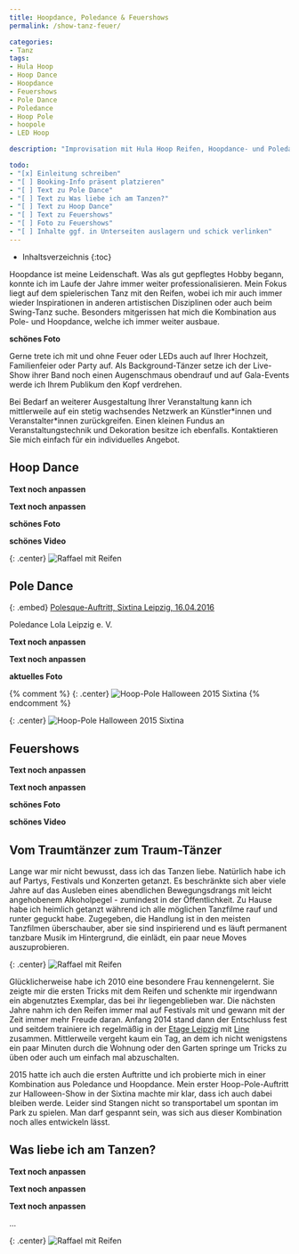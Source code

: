 ```yaml
---
title: Hoopdance, Poledance & Feuershows
permalink: /show-tanz-feuer/

categories: 
- Tanz
tags: 
- Hula Hoop
- Hoop Dance
- Hoopdance
- Feuershows
- Pole Dance
- Poledance
- Hoop Pole
- hoopole
- LED Hoop

description: "Improvisation mit Hula Hoop Reifen, Hoopdance- und Poledance-Shows mit Lichteffekten durch LEDs und Feuer - Ich tanze auch auf Ihrer Hochzeit und mache mit artistischen Showeinlagen Familienfeiern, Partys oder Gala-Events zu unvergesslichen Ereignissen."

todo:
- "[x] Einleitung schreiben"
- "[ ] Booking-Info präsent platzieren"
- "[ ] Text zu Pole Dance"
- "[ ] Text zu Was liebe ich am Tanzen?"
- "[ ] Text zu Hoop Dance"
- "[ ] Text zu Feuershows"
- "[ ] Foto zu Feuershows"
- "[ ] Inhalte ggf. in Unterseiten auslagern und schick verlinken"
---
```


* Inhaltsverzeichnis
{:toc}

Hoopdance ist meine Leidenschaft. Was als gut gepflegtes Hobby begann, konnte ich im Laufe der Jahre immer weiter professionalisieren. Mein Fokus liegt auf dem spielerischen Tanz mit den Reifen, wobei ich mir auch immer wieder Inspirationen in anderen artistischen Disziplinen oder auch beim Swing-Tanz suche. Besonders mitgerissen hat mich die Kombination aus Pole- und Hoopdance, welche ich immer weiter ausbaue.

**schönes Foto**

Gerne trete ich mit und ohne Feuer oder LEDs auch auf Ihrer Hochzeit, Familienfeier oder Party auf. Als Background-Tänzer setze ich der Live-Show ihrer Band noch einen Augenschmaus obendrauf und auf Gala-Events werde ich Ihrem Publikum den Kopf verdrehen.

Bei Bedarf an weiterer Ausgestaltung Ihrer Veranstaltung kann ich mittlerweile auf ein stetig wachsendes Netzwerk an Künstler\*innen und Veranstalter\*innen zurückgreifen. Einen kleinen Fundus an Veranstaltungstechnik und Dekoration besitze ich ebenfalls. Kontaktieren Sie mich einfach für ein individuelles Angebot.

## Hoop Dance

**Text noch anpassen**

**Text noch anpassen**

**schönes Foto**

**schönes Video**

{: .center}
![Raffael mit Reifen]({{site.imgpath}}/DSC05547_500px.jpg)


## Pole Dance

{: .embed}
[Polesque-Auftritt, Sixtina Leipzig, 16.04.2016](https://www.youtube.com/watch?v=5eolBcP-L8M)

Poledance Lola Leipzig e. V.

**Text noch anpassen**

**Text noch anpassen**

**aktuelles Foto**

{% comment %}
{: .center}
![Hoop-Pole Halloween 2015 Sixtina]({{site.imgpath}}/raffael_hoop-pole_halloween2015_sixtina_probe.jpg)
{% endcomment %}

{: .center}
![Hoop-Pole Halloween 2015 Sixtina]({{site.imgpath}}/raffael_hoop-pole_halloween2015_sixtina_c-chico.jpg "c: Chico")


## Feuershows

**Text noch anpassen**

**Text noch anpassen**

**schönes Foto**

**schönes Video**


## Vom Traumtänzer zum Traum-Tänzer

Lange war mir nicht bewusst, dass ich das Tanzen liebe. Natürlich habe ich auf Partys, Festivals und Konzerten getanzt. Es beschränkte sich aber viele Jahre auf das Ausleben eines abendlichen Bewegungsdrangs mit leicht angehobenem Alkoholpegel - zumindest in der Öffentlichkeit. Zu Hause habe ich heimlich getanzt während ich alle möglichen Tanzfilme rauf und runter geguckt habe. Zugegeben, die Handlung ist in den meisten Tanzfilmen überschauber, aber sie sind inspirierend und es läuft permanent tanzbare Musik im Hintergrund, die einlädt, ein paar neue Moves auszuprobieren.

{: .center}
![Raffael mit Reifen]({{site.imgpath}}/DSC05559_sw.jpg)

Glücklicherweise habe ich 2010 eine besondere Frau kennengelernt. Sie zeigte mir die ersten Tricks mit dem Reifen und schenkte mir irgendwann ein abgenutztes Exemplar, das bei ihr liegengeblieben war. Die nächsten Jahre nahm ich den Reifen immer mal auf Festivals mit und gewann mit der Zeit immer mehr Freude daran. Anfang 2014 stand dann der Entschluss fest und seitdem trainiere ich regelmäßig in der [Etage Leipzig](http://www.sir-frankman.de/etage/) mit [Line](http://www.la-line-hoop.de/) zusammen. Mittlerweile vergeht kaum ein Tag, an dem ich nicht wenigstens ein paar Minuten durch die Wohnung oder den Garten springe um Tricks zu üben oder auch um einfach mal abzuschalten.

2015 hatte ich auch die ersten Auftritte und ich probierte mich in einer Kombination aus Poledance und Hoopdance. Mein erster Hoop-Pole-Auftritt zur Halloween-Show in der Sixtina machte mir klar, dass ich auch dabei bleiben werde. Leider sind Stangen nicht so transportabel um spontan im Park zu spielen. Man darf gespannt sein, was sich aus dieser Kombination noch alles entwickeln lässt.


## Was liebe ich am Tanzen?

**Text noch anpassen**

**Text noch anpassen**

**Text noch anpassen**

...

{: .center}
![Raffael mit Reifen]({{site.imgpath}}/DSC05543.jpg)
